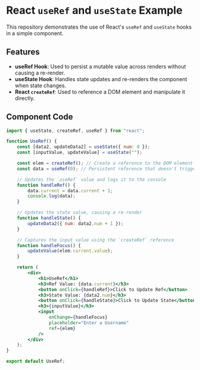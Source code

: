 # React `useRef` and `useState` Example

This repository demonstrates the use of React's `useRef` and `useState` hooks in a simple component.

## Features

- **useRef Hook**: Used to persist a mutable value across renders without causing a re-render.
- **useState Hook**: Handles state updates and re-renders the component when state changes.
- **React `createRef`**: Used to reference a DOM element and manipulate it directly.

## Component Code

```jsx
import { useState, createRef, useRef } from "react";

function UseRef() {
    const [data2, updateData2] = useState({ num: 0 });
    const [inputValue, updateValue] = useState("");

    const elem = createRef(); // Create a reference to the DOM element
    const data = useRef(0); // Persistent reference that doesn't trigger re-renders

    // Updates the `useRef` value and logs it to the console
    function handleRef() {
        data.current = data.current + 1;
        console.log(data);
    }

    // Updates the state value, causing a re-render
    function handleState() {
        updateData2({ num: data2.num + 1 });
    }

    // Captures the input value using the `createRef` reference
    function handleFocus() {
        updateValue(elem.current.value);
    }

    return (
        <div>
            <h1>UseRef</h1>
            <h3>Ref Value: {data.current}</h3>
            <button onClick={handleRef}>Click to Update Ref</button>
            <h3>State Value: {data2.num}</h3>
            <button onClick={handleState}>Click to Update State</button>
            <h3>{inputValue}</h3>
            <input
                onChange={handleFocus}
                placeholder="Enter a Username"
                ref={elem}
            />
        </div>
    );
}

export default UseRef;
